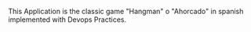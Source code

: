 This Application is the classic game "Hangman" o "Ahorcado" in spanish implemented with Devops Practices.
